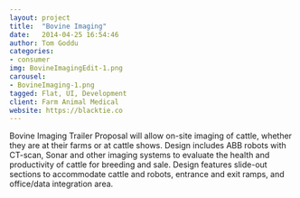 ```yaml
---
layout: project
title:  "Bovine Imaging"
date:   2014-04-25 16:54:46
author: Tom Goddu
categories:
- consumer
img: BovineImagingEdit-1.png
carousel:
- BovineImaging-1.png
tagged: Flat, UI, Development
client: Farm Animal Medical
website: https://blacktie.co
---
```

Bovine Imaging Trailer Proposal will allow on-site imaging of cattle, whether they are at their farms or at cattle shows. Design includes ABB robots with CT-scan, Sonar and other imaging systems to evaluate the health and productivity of cattle for breeding and sale. Design features slide-out sections to accommodate cattle and robots, entrance and exit ramps, and office/data integration area. 

